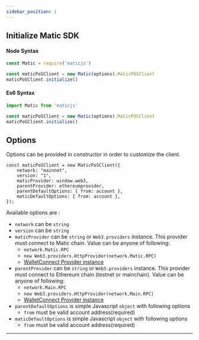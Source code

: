 ```yaml
---
sidebar_position: 1
---
```


## Initialize Matic SDK

#### Node Syntax

```js
const Matic = require('maticjs')

const maticPoSClient = new Matic(options).MaticPOSClient
maticPoSClient.initialize()
```

#### Es6 Syntax

```js
import Matic from 'maticjs'

const maticPoSClient = new Matic(options).MaticPOSClient
maticPoSClient.initialize()
```

## Options

Options can be provided in constructor in order to customize the client.

```
const maticPoSClient = new MaticPoSClient({
    network: "mainnet",
    version: "1",
    maticProvider: window.web3,
    parentProvider: ethereumprovider,
    parentDefaultOptions: { from: account },
    maticDefaultOptions: { from: account },
});
```

Available options are :

- `network` can be `string`
- `version` can be `string`
- `maticProvider` can be `string` or `Web3.providers` instance. This provider must connect to Matic chain. Value can be anyone of following:
  - `network.Matic.RPC`
  - `new Web3.providers.HttpProvider(network.Matic.RPC)`
  - [WalletConnect Provider instance](https://github.com/WalletConnect/walletconnect-monorepo#for-web3-provider-web3js)
- `parentProvider` can be `string` or `Web3.providers` instance. This provider must connect to Ethereum chain (testnet or mainchain). Value can be anyone of following:
  - `network.Main.RPC`
  - `new Web3.providers.HttpProvider(network.Main.RPC)`
  - [WalletConnect Provider instance](https://github.com/WalletConnect/walletconnect-monorepo#for-web3-provider-web3js)
- `parentDefaultOptions` is simple Javascript `object` with following options
  - `from` must be valid account address(required)
- `maticDefaultOptions` is simple Javascript `object` with following options
  - `from` must be valid account address(required)

---
